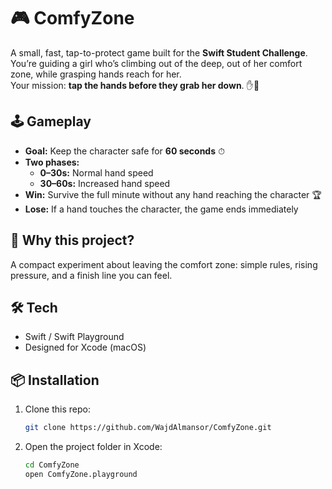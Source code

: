 # 🎮 ComfyZone  

A small, fast, tap-to-protect game built for the **Swift Student Challenge**.  
You’re guiding a girl who’s climbing out of the deep, out of her comfort zone, while grasping hands reach for her.  
Your mission: **tap the hands before they grab her down**. ✋🚫  

## 🕹 Gameplay
- **Goal:** Keep the character safe for **60 seconds** ⏱  
- **Two phases:**
  - **0–30s:** Normal hand speed 
  - **30–60s:** Increased hand speed 
- **Win:** Survive the full minute without any hand reaching the character 🏆  
- **Lose:** If a hand touches the character, the game ends immediately 

## 🌱 Why this project?
A compact experiment about leaving the comfort zone: simple rules, rising pressure, and a finish line you can feel.  

## 🛠 Tech
- Swift / Swift Playground  
- Designed for Xcode (macOS)  

## 📦 Installation

1. Clone this repo:  
   ```bash
   git clone https://github.com/WajdAlmansor/ComfyZone.git
2. Open the project folder in Xcode:
   ```bash
   cd ComfyZone
   open ComfyZone.playground
